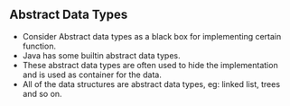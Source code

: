 ## Abstract Data Types

- Consider Abstract data types as a black box for implementing certain function.
- Java has some builtin abstract data types.
- These abstract data types are often used to hide the implementation and is used as container for the data.
- All of the data structures are abstract data types, eg: linked list, trees and so on.